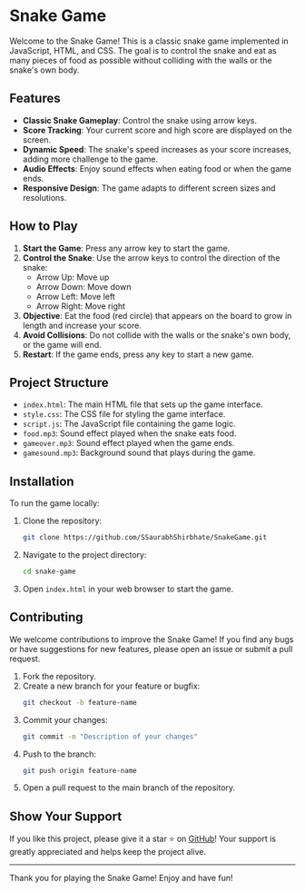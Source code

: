 # Snake Game

Welcome to the Snake Game! This is a classic snake game implemented in JavaScript, HTML, and CSS. The goal is to control the snake and eat as many pieces of food as possible without colliding with the walls or the snake's own body.

## Features

- **Classic Snake Gameplay**: Control the snake using arrow keys.
- **Score Tracking**: Your current score and high score are displayed on the screen.
- **Dynamic Speed**: The snake's speed increases as your score increases, adding more challenge to the game.
- **Audio Effects**: Enjoy sound effects when eating food or when the game ends.
- **Responsive Design**: The game adapts to different screen sizes and resolutions.

## How to Play

1. **Start the Game**: Press any arrow key to start the game.
2. **Control the Snake**: Use the arrow keys to control the direction of the snake:
    - Arrow Up: Move up
    - Arrow Down: Move down
    - Arrow Left: Move left
    - Arrow Right: Move right
3. **Objective**: Eat the food (red circle) that appears on the board to grow in length and increase your score.
4. **Avoid Collisions**: Do not collide with the walls or the snake's own body, or the game will end.
5. **Restart**: If the game ends, press any key to start a new game.

## Project Structure

- `index.html`: The main HTML file that sets up the game interface.
- `style.css`: The CSS file for styling the game interface.
- `script.js`: The JavaScript file containing the game logic.
- `food.mp3`: Sound effect played when the snake eats food.
- `gameover.mp3`: Sound effect played when the game ends.
- `gamesound.mp3`: Background sound that plays during the game.

## Installation

To run the game locally:

1. Clone the repository:
    ```bash
    git clone https://github.com/SSaurabhShirbhate/SnakeGame.git
    ```
2. Navigate to the project directory:
    ```bash
    cd snake-game
    ```
3. Open `index.html` in your web browser to start the game.

## Contributing

We welcome contributions to improve the Snake Game! If you find any bugs or have suggestions for new features, please open an issue or submit a pull request.

1. Fork the repository.
2. Create a new branch for your feature or bugfix:
    ```bash
    git checkout -b feature-name
    ```
3. Commit your changes:
    ```bash
    git commit -m "Description of your changes"
    ```
4. Push to the branch:
    ```bash
    git push origin feature-name
    ```
5. Open a pull request to the main branch of the repository.

## Show Your Support

If you like this project, please give it a star ⭐ on [GitHub](https://github.com/SSaurabhShirbhate/SnakeGame)! Your support is greatly appreciated and helps keep the project alive.


---

Thank you for playing the Snake Game! Enjoy and have fun!

